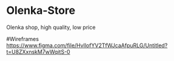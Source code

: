 # Olenka-Store
Olenka shop, high quality, low price

#Wireframes
https://www.figma.com/file/HvllofYV2TfWJcaAfpuRLG/Untitled?t=U8ZXxnskM7wWqitS-0
